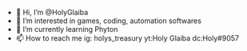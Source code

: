 - 👋 Hi, I’m @HolyGlaiba
- 👀 I’m interested in games, coding, automation softwares
- 🌱 I’m currently learning Phyton
- 📫 How to reach me ig: holys_treasury yt:Holy Glaiba dc:Holy#9057

<!---
HolyGlaiba/HolyGlaiba is a ✨ special ✨ repository because its `README.md` (this file) appears on your GitHub profile.
You can click the Preview link to take a look at your changes.
--->
